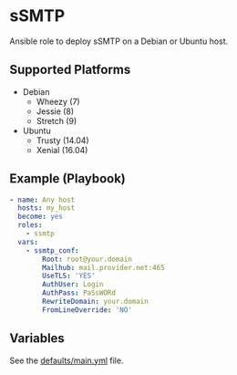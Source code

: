 # sSMTP

Ansible role to deploy sSMTP on a Debian or Ubuntu host.

## Supported Platforms

* Debian
    - Wheezy    (7)
    - Jessie    (8)
    - Stretch   (9)
* Ubuntu
    - Trusty    (14.04)
    - Xenial    (16.04)

## Example (Playbook)

```yaml
- name: Any host
  hosts: my_host
  become: yes
  roles:
    - ssmtp
  vars:
	- ssmtp_conf:
		Root: root@your.domain
		Mailhub: mail.provider.net:465
		UseTLS: 'YES'
		AuthUser: Login
		AuthPass: PaSsWORd
		RewriteDomain: your.domain
		FromLineOverride: 'NO'
```

## Variables

See the [defaults/main.yml](defaults/main.yml) file.
